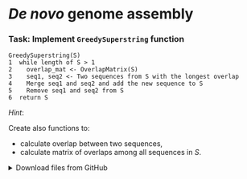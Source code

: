 # *De novo* genome assembly

### Task: Implement `GreedySuperstring` function

```
GreedySuperstring(S)
1  while length of S > 1
2    overlap_mat <- OverlapMatrix(S)
3    seq1, seq2 <- Two sequences from S with the longest overlap
4    Merge seq1 and seq2 and add the new sequence to S
5    Remove seq1 and seq2 from S
6  return S

```

*Hint*:

Create also functions to:
* calculate overlap between two sequences,
* calculate matrix of overlaps among all sequences in *S*.


<details>
<summary>Download files from GitHub</summary>
<details>
<summary>Git settings</summary>

> * Configure the Git editor
> ```bash
> git config --global core.editor notepad
> ```
> * Configure your name and email address
> ```bash
> git config --global user.name "Zuzana Nova"
> git config --global user.email z.nova@vut.cz
> ```
> * Check current settings
> ```bash
> git config --global --list
> ```
>
</details>

* Create a fork on your GitHub account. 
  On the GitHub page of this repository find a <kbd>Fork</kbd> button in the upper right corner.
  
* Cloned forked repository from your GitHub page to a folder in your computer:
```bash
git clone <fork repository address>
```
* In a local repository, set new remote for project repository:
```bash
git remote add upstream https://github.com/mpa-prg/exercise_07.git
```

### Send files to GitHub
Create a new commit and send new changes to your remote repository.
* Add file to a new commit.
```bash
git add <file_name>
```
* Create commit, enter commit message, save the file and close it.
```bash
git commit
```
* Send new commit to your GitHub repository.
```bash
git push origin master
```
</details>

